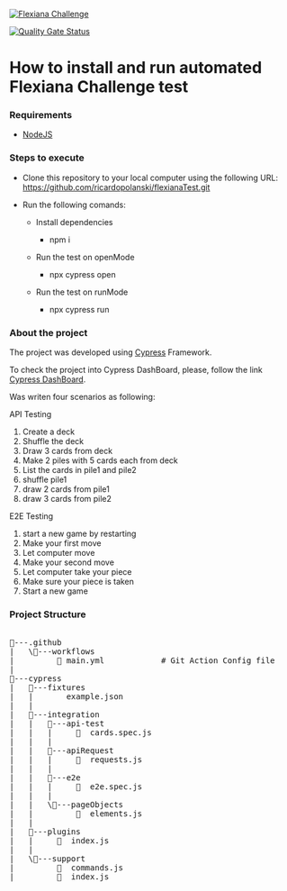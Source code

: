 [![Flexiana Challenge](https://github.com/ricardopolanski/flexianaTest/actions/workflows/main.yml/badge.svg)](https://github.com/ricardopolanski/flexianaTest/actions/workflows/main.yml)

[![Quality Gate Status](https://sonarcloud.io/api/project_badges/measure?project=ricardopolanski_flexianaTest&metric=alert_status)](https://sonarcloud.io/summary/new_code?id=ricardopolanski_flexianaTest)



<H1>How to install and run automated Flexiana Challenge test</h1>

<h3>Requirements</h3>

- [NodeJS](https://nodejs.org/en/download/ "NodeJS")

<h3>Steps to execute</h3>

- Clone this repository to your local computer using the following URL: https://github.com/ricardopolanski/flexianaTest.git
- Run the following comands:

	- Install dependencies
		- npm i

	- Run the test on openMode
		- npx cypress open

	- Run the test on runMode
		- npx cypress run


<h3>About the project</h3>

The project was developed using [Cypress](https://www.npmjs.com/package/cypress "Cypress") Framework.

To check the project into Cypress DashBoard, please, follow the link [Cypress DashBoard](https://dashboard.cypress.io/projects/kmdxqz/runs "Cypress DashBoard"). 

Was writen four scenarios as following:

API Testing
  1. Create a deck
  2. Shuffle the deck
  3. Draw 3 cards from deck
  4. Make 2 piles with 5 cards each from deck
  5. List the cards in pile1 and pile2
  6. shuffle pile1
  7. draw 2 cards from pile1
  8. draw 3 cards from pile2

E2E Testing

  1. start a new game by restarting
  2. Make your first move
  3. Let computer move
  4. Make your second move
  5. Let computer take your piece
  6. Make sure your piece is taken
  7. Start a new game

  
<h3>Project Structure</h3>

<pre>

📂---.github
|   \📂---workflows
|         📜 main.yml			# Git Action Config file
|
📂---cypress
|   📂---fixtures
|   |       example.json
|   |
|   📂---integration
|   |   📂---api-test
|   |   |     📜  cards.spec.js
|   |   |
|   |   📂---apiRequest
|   |   |     📜  requests.js
|   |   |
|   |   📂---e2e
|   |   |     📜  e2e.spec.js
|   |   |
|   |   \📂---pageObjects
|   |         📜  elements.js
|   |
|   📂---plugins
|   |     📜  index.js
|   |
|   \📂---support
|         📜  commands.js
|         📜  index.js

</pre>
